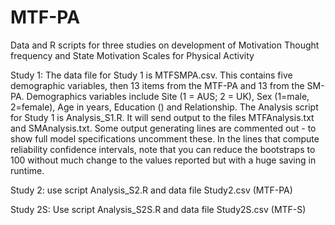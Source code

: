 # MTF-PA
Data and R scripts for three studies on development of Motivation Thought frequency and State Motivation Scales for Physical Activity

Study 1: The data file for Study 1 is MTFSMPA.csv. This contains five demographic variables, then 13 items from the MTF-PA and 13 from the SM-PA. Demographics variables include Site (1 = AUS; 2 = UK), Sex (1=male, 2=female), Age in years, Education () and Relationship. The Analysis script for Study 1 is Analysis_S1.R. It will send output to the files MTFAnalysis.txt and SMAnalysis.txt. Some output generating lines are commented out - to show full model specifications uncomment these. In the lines that compute reliability confidence intervals, note that you can reduce the bootstraps to 100 without much change to the values reported but with a huge saving in runtime.

Study 2: use script Analysis_S2.R and data file Study2.csv (MTF-PA)

Study 2S: Use script Analysis_S2S.R and data file Study2S.csv (MTF-S)

